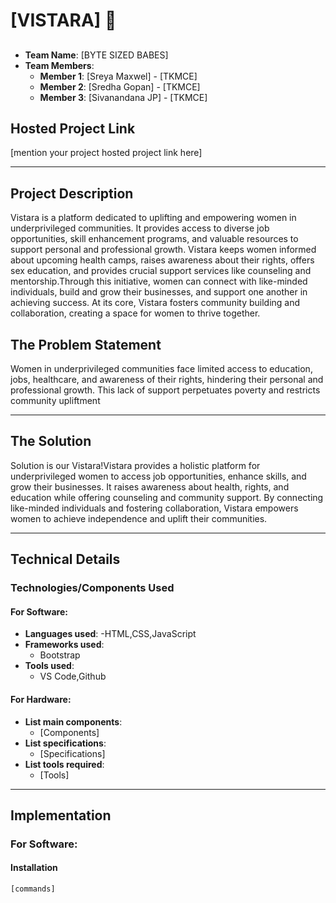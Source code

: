 # [VISTARA] 🎯

## 
- **Team Name**: [BYTE SIZED BABES]
- **Team Members**:
  - **Member 1**: [Sreya Maxwel] - [TKMCE]
  - **Member 2**: [Sredha Gopan] - [TKMCE]
  - **Member 3**: [Sivanandana JP] - [TKMCE]

## Hosted Project Link
[mention your project hosted project link here]

---

## Project Description
Vistara is a platform dedicated to uplifting and empowering women 
in underprivileged communities. It provides access to diverse job
 opportunities, skill enhancement programs, and valuable resources 
 to support personal and professional growth. Vistara keeps women 
 informed about upcoming health camps, raises awareness about their
  rights, offers sex education, and provides crucial support services 
  like counseling and mentorship.Through this initiative, women can 
  connect with like-minded individuals, build and grow their businesses,
   and support one another in achieving success. At its core, Vistara 
   fosters community building and collaboration, creating a space for 
   women to thrive together.


## The Problem Statement
Women in underprivileged communities face limited access to education,
 jobs, healthcare, and awareness of their rights, hindering their personal 
 and professional growth. This lack of support perpetuates poverty and restricts 
 community upliftment

---

## The Solution
Solution is our Vistara!Vistara provides a holistic platform 
for underprivileged women to access job opportunities, 
enhance skills, and grow their businesses. It raises
 awareness about health, rights, and education while
  offering counseling and community support. By 
  connecting like-minded individuals and fostering 
  collaboration, Vistara empowers women to achieve 
  independence and uplift their communities.

---

## Technical Details

### Technologies/Components Used

#### For Software:
- **Languages used**:
  -HTML,CSS,JavaScript
- **Frameworks used**:
  - Bootstrap
- **Tools used**:
  - VS Code,Github

#### For Hardware:
- **List main components**:
  - [Components]
- **List specifications**:
  - [Specifications]
- **List tools required**:
  - [Tools]

---

## Implementation

### For Software:

#### Installation
```bash
[commands]

